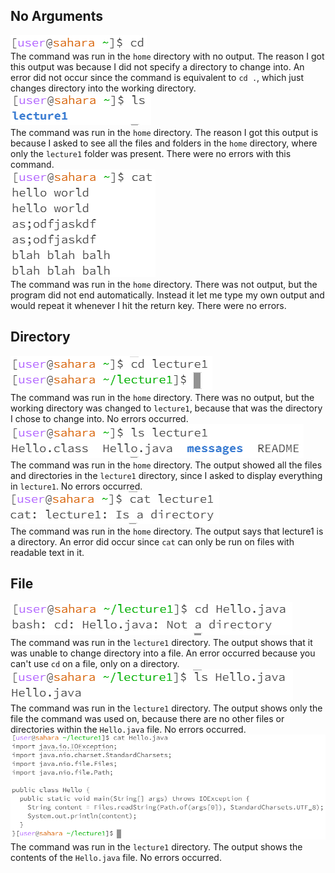 ## No Arguments
![Image](cd_no_arg.jpg)\
The command was run in the `home` directory with no output. The reason I got this output was because I did not specify a directory to change into. An error did not occur since the command is equivalent to `cd .`, which just changes directory into the working directory.\
![Image](ls_no_arg.jpg)\
The command was run in the `home` directory. The reason I got this output is because I asked to see all the files and folders in the `home` directory, where only the `lecture1` folder was present. There were no errors with this command.\
![Image](cat_no_arg2.jpg)\
The command was run in the `home` directory. There was not output, but the program did not end automatically. Instead it let me type my own output and would repeat it whenever I hit the return key. There were no errors.
## Directory
![Image](cd_directory.jpg)\
The command was run in the `home` directory. There was no output, but the working directory was changed to `lecture1`, because that was the directory I chose to change into. No errors occurred.\
![Image](ls_directory.jpg)\
The command was run in the `home` directory. The output showed all the files and directories in the `lecture1` directory, since I asked to display everything in `lecture1`. No errors occurred.\
![Image](cat_directory.jpg)\
The command was run in the `home` directory. The output says that lecture1 is a directory. An error did occur since `cat` can only be run on files with readable text in it.
## File
![Image](cd_file.jpg)\
The command was run in the `lecture1` directory. The output shows that it was unable to change directory into a file. An error occurred because you can't use `cd` on a file, only on a directory.\
![Image](ls_file.jpg)\
The command was run in the `lecture1` directory. The output shows only the file the command was used on, because there are no other files or directories within the `Hello.java` file. No errors occurred.\
![Image](cat_file.jpg)\
The command was run in the `lecture1` directory. The output shows the contents of the `Hello.java` file. No errors occurred.
